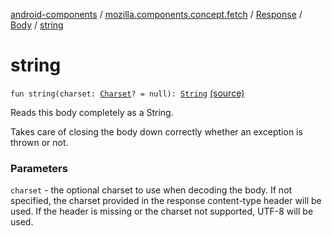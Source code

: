 [android-components](../../../index.md) / [mozilla.components.concept.fetch](../../index.md) / [Response](../index.md) / [Body](index.md) / [string](./string.md)

# string

`fun string(charset: `[`Charset`](https://developer.android.com/reference/java/nio/charset/Charset.html)`? = null): `[`String`](https://kotlinlang.org/api/latest/jvm/stdlib/kotlin/-string/index.html) [(source)](https://github.com/mozilla-mobile/android-components/blob/master/components/concept/fetch/src/main/java/mozilla/components/concept/fetch/Response.kt#L104)

Reads this body completely as a String.

Takes care of closing the body down correctly whether an exception is thrown or not.

### Parameters

`charset` - the optional charset to use when decoding the body. If not specified,
the charset provided in the response content-type header will be used. If the header
is missing or the charset not supported, UTF-8 will be used.
